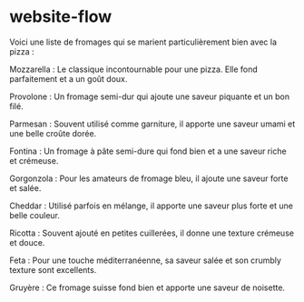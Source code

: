 # website-flow

Voici une liste de fromages qui se marient particulièrement bien avec la pizza :

Mozzarella : Le classique incontournable pour une pizza. Elle fond parfaitement et a un goût doux.

Provolone : Un fromage semi-dur qui ajoute une saveur piquante et un bon filé.

Parmesan : Souvent utilisé comme garniture, il apporte une saveur umami et une belle croûte dorée.

Fontina : Un fromage à pâte semi-dure qui fond bien et a une saveur riche et crémeuse.

Gorgonzola : Pour les amateurs de fromage bleu, il ajoute une saveur forte et salée.

Cheddar : Utilisé parfois en mélange, il apporte une saveur plus forte et une belle couleur.

Ricotta : Souvent ajouté en petites cuillerées, il donne une texture crémeuse et douce.

Feta : Pour une touche méditerranéenne, sa saveur salée et son crumbly texture sont excellents.

Gruyère : Ce fromage suisse fond bien et apporte une saveur de noisette.